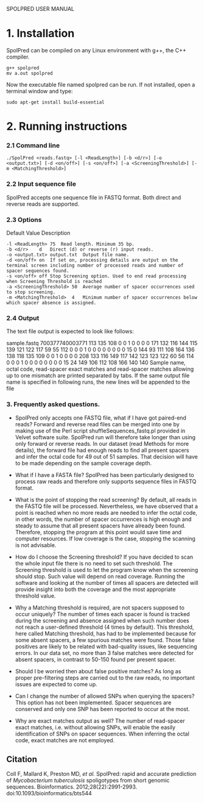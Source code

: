 SPOLPRED USER MANUAL

# 1.	Installation
SpolPred can be compiled on any Linux environment with g++, the C++ compiler. 
```console
g++ spolpred
mv a.out spolpred
```
Now the executable file named spolpred can be run. If not installed, open a terminal window and type:
```console
sudo apt-get install build-essential
```

# 2.	Running instructions
### 2.1 Command line
```console
./SpolPred <reads.fastq> [-l <ReadLength>] [-b <d/r>] [-o <output.txt>] [-d <on/off>] [-s <on/off>] [-a <ScreeningThreshold>] [-m <MatchingThreshold>]
```

### 2.2 Input sequence file
SpolPred accepts one sequence file in FASTQ format. Both direct and reverse reads are supported.

### 2.3 Options
Default Value	Description

```console
-l <ReadLength>	75	Read length. Minimum 35 bp.
-b <d/r>	d	Direct (d) or reverse (r) input reads.
-o <output.txt>	output.txt	Output file name.
-d <on/off>	on	If set on, processing details are output on the terminal screen including number of processed reads and number of spacer sequences found.
-s <on/off>	off	Stop Screening option. Used to end read processing when Screening Threshold is reached
-a <ScreeningThreshold>	50	Average number of spacer occurrences used to stop screening.
-m <MatchingThreshold>	4	Minimum number of spacer occurrences below which spacer absence is assigned.
```

### 2.4 Output
The text file output is expected to look like follows:

sample.fastq	700377740003771	113 135 108 0 0 1 0 0 0 0 171 132 116 144 115 139 121 122 117 59 55 112 0 0 0 1 0 0 0 0 0 0 0 0 15 0 144 93 111 108 164 136 138	118 135 109 0 0 1 0 0 0 0 208 133 116 149 117 142 123 123 122 60 56 114 0 0 0 1 0 0 0 0 0 0 0 0 15 24 149 106 112 108 166 140 140
	Sample name, octal code, read-spacer exact matches and read-spacer matches allowing up to one mismatch are printed separated by tabs.
If the same output file name is specified in following runs, the new lines will be appended to the file

### 3.	Frequently asked questions.

- SpolPred only accepts one FASTQ file, what if I have got paired-end reads?
Forward and reverse read files can be merged into one by making use of the Perl script shuffleSequences_fastq.pl provided in Velvet software suite. SpolPred run will therefore take longer than using only forward or reverse reads. In our dataset (read Methods for more details), the forward file had enough reads to find all present spacers and infer the octal code for 49 out of 51 samples. That decision will have to be made depending on the sample coverage depth.

- What if I have a FASTA file?
SpolPred has been particularly designed to process raw reads and therefore only supports sequence files in FASTQ format.

- What is the point of stopping the read screening?
By default, all reads in the FASTQ file will be processed. Nevertheless, we have observed that a point is reached when no more reads are needed to infer the octal code, in other words, the number of spacer occurrences is high enough and steady to assume that all present spacers have already been found. Therefore, stopping the program at this point would save time and computer resources. If low coverage is the case, stopping the scanning is not advisable.

- How do I choose the Screening threshold?
If you have decided to scan the whole input file there is no need to set such threshold. The Screening threshold is used to let the program know when the screening should stop. Such value will depend on read coverage. Running the software and looking at the number of times all spacers are detected will provide insight into both the coverage and the most appropriate threshold value.

- Why a Matching threshold is required, are not spacers supposed to occur uniquely?
The number of times each spacer is found is tracked during the screening and absence assigned when such number does not reach a user-defined threshold (4 times by default). This threshold, here called Matching threshold, has had to be implemented because for some absent spacers, a few spurious matches were found. Those false positives are likely to be related with bad-quality issues, like sequencing errors. In our data set, no more than 3 false matches were detected for absent spacers, in contrast to 50-150 found per present spacer. 

- Should I be worried then about false positive matches?
As long as proper pre-filtering steps are carried out to the raw reads, no important issues are expected to come up.

- Can I change the number of allowed SNPs when querying the spacers?
This option has not been implemented. Spacer sequences are conserved and only one SNP has been reported to occur at the most.

- Why are exact matches output as well?
The number of read-spacer exact matches, i.e. without allowing SNPs, will enable the easily identification of SNPs on spacer sequences. When inferring the octal code, exact matches are not employed.

## Citation
Coll F, Mallard K, Preston MD, *et al.* SpolPred: rapid and accurate prediction of *Mycobacterium tuberculosis* spoligotypes from short genomic sequences. Bioinformatics. 2012;28(22):2991-2993. doi:10.1093/bioinformatics/bts544
